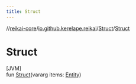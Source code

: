 ```yaml
---
title: Struct
---
```

//[reikai-core](../../../index.html)/[io.github.kerelape.reikai](../index.html)/[Struct](index.html)/[Struct](-struct.html)



# Struct



[JVM]\
fun [Struct](-struct.html)(vararg items: [Entity](../-entity/index.html))




